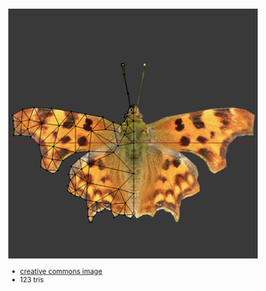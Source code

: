 ![](./output.png)

* [creative commons image](https://www.flickr.com/photos/swallowedtail/17129581697)
* 123 tris